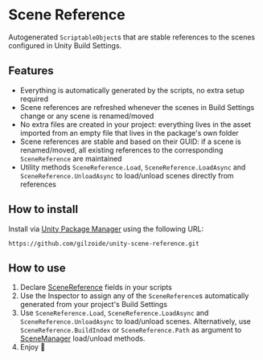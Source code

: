 # Scene Reference
Autogenerated `ScriptableObject`s that are stable references to the scenes configured in Unity Build Settings.


## Features
- Everything is automatically generated by the scripts, no extra setup required
- Scene references are refreshed whenever the scenes in Build Settings change or any scene is renamed/moved
- No extra files are created in your project: everything lives in the asset imported from an empty file that lives in the package's own folder
- Scene references are stable and based on their GUID: if a scene is renamed/moved, all existing references to the corresponding `SceneReference` are maintained
- Utility methods `SceneReference.Load`, `SceneReference.LoadAsync` and `SceneReference.UnloadAsync` to load/unload scenes directly from references


## How to install
Install via [Unity Package Manager](https://docs.unity3d.com/Manual/upm-ui-giturl.html) using the following URL:
```
https://github.com/gilzoide/unity-scene-reference.git
```


## How to use
1. Declare [SceneReference](Runtime/SceneReference.cs) fields in your scripts
2. Use the Inspector to assign any of the `SceneReference`s automatically generated from your project's Build Settings
3. Use `SceneReference.Load`, `SceneReference.LoadAsync` and `SceneReference.UnloadAsync` to load/unload scenes.
   Alternatively, use `SceneReference.BuildIndex` or `SceneReference.Path` as argument to [SceneManager](https://docs.unity3d.com/ScriptReference/SceneManagement.SceneManager.html) load/unload methods.
4. Enjoy 🍾